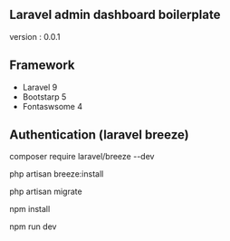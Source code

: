 ## Laravel admin dashboard boilerplate
<p>version : 0.0.1 </p>

## Framework
<ul>
<li>Laravel 9</li>
<li>Bootstarp 5</li>
<li>Fontaswsome 4</li>
</ul>

## Authentication (laravel breeze)
<p>composer require laravel/breeze --dev </p>
<p>php artisan breeze:install </p>
<p>php artisan migrate</p>
<p>npm install</p>
<p>npm run dev</p>
